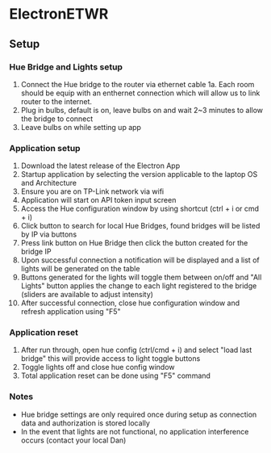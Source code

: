 # ElectronETWR

## Setup

### Hue Bridge and Lights setup
1. Connect the Hue bridge to the router via ethernet cable
1a. Each room should be equip with an enthernet connection which will allow us to link router to the internet.
2. Plug in bulbs, default is on, leave bulbs on and wait 2~3 minutes to allow the bridge to connect
3. Leave bulbs on while setting up app

### Application setup
1. Download the latest release of the Electron App
2. Startup application by selecting the version applicable to the laptop OS and Architecture
3. Ensure you are on TP-Link network via wifi
4. Application will start on API token input screen
5. Access the Hue configuration window by using shortcut (ctrl + i or cmd + i)
6. Click button to search for local Hue Bridges, found bridges will be listed by IP via buttons
7. Press link button on Hue Bridge then click the button created for the bridge IP
8. Upon successful connection a notification will be displayed and a list of lights will be generated on the table
9. Buttons generated for the lights will toggle them between on/off and "All Lights" button applies the change to each light registered to the bridge (sliders are available to adjust intensity)
10. After successful connection, close hue configuration window and refresh application using "F5"


### Application reset
1. After run through, open hue config (ctrl/cmd + i) and select "load last bridge" this will provide access to light toggle buttons
2. Toggle lights off and close hue config window
3. Total application reset can be done using "F5" command

### Notes
* Hue bridge settings are only required once during setup as connection data and authorization is stored locally
* In the event that lights are not functional, no application interference occurs (contact your local Dan)
